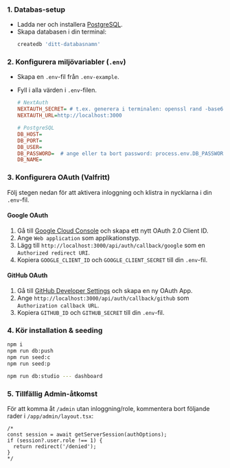 ### 1\. Databas-setup

- Ladda ner och installera [PostgreSQL](https://www.postgresql.org/download/).
- Skapa databasen i din terminal:
  ```bash
  createdb 'ditt-databasnamn'
  ```

### 2\. Konfigurera miljövariabler (`.env`)

- Skapa en `.env`-fil från `.env-example`.

- Fyll i alla värden i `.env`-filen.

  ```ini
  # NextAuth
  NEXTAUTH_SECRET= # t.ex. generera i terminalen: openssl rand -base64 32
  NEXTAUTH_URL=http://localhost:3000

  # PostgreSQL
  DB_HOST=
  DB_PORT=
  DB_USER=
  DB_PASSWORD=  # ange eller ta bort password: process.env.DB_PASSWORD!, från /drizzle/index.ts.
  DB_NAME=
  ```

### 3\. Konfigurera OAuth (Valfritt)

Följ stegen nedan för att aktivera inloggning och klistra in nycklarna i din `.env`-fil.

#### Google OAuth

1.  Gå till [Google Cloud Console](https://console.cloud.google.com/) och skapa ett nytt OAuth 2.0 Client ID.
2.  Ange `Web application` som applikationstyp.
3.  Lägg till `http://localhost:3000/api/auth/callback/google` som en `Authorized redirect URI`.
4.  Kopiera `GOOGLE_CLIENT_ID` och `GOOGLE_CLIENT_SECRET` till din `.env`-fil.

#### GitHub OAuth

1.  Gå till [GitHub Developer Settings](https://github.com/settings/developers) och skapa en ny OAuth App.
2.  Ange `http://localhost:3000/api/auth/callback/github` som `Authorization callback URL`.
3.  Kopiera `GITHUB_ID` och `GITHUB_SECRET` till din `.env`-fil.

### 4\. Kör installation & seeding

```bash
npm i
npm run db:push
npm run seed:c
npm run seed:p
```

```bash
npm run db:studio --- dashboard
```

### 5\. Tillfällig Admin-åtkomst

För att komma åt `/admin` utan inloggning/role, kommentera bort följande rader i `/app/admin/layout.tsx`:

```tsx
/*
const session = await getServerSession(authOptions);
if (session?.user.role !== 1) {
  return redirect('/denied');
} 
*/
```
